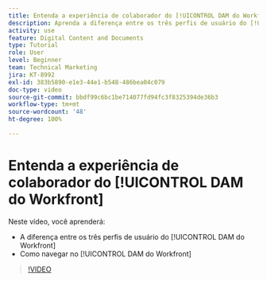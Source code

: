 ```yaml
---
title: Entenda a experiência de colaborador do [!UICONTROL DAM do Workfront]
description: Aprenda a diferença entre os três perfis de usuário do [!UICONTROL DAM do Workfront] e como navegar no [!UICONTROL DAM do Workfront].
activity: use
feature: Digital Content and Documents
type: Tutorial
role: User
level: Beginner
team: Technical Marketing
jira: KT-8992
exl-id: 383b5890-e1e3-44e1-b548-486bea04c079
doc-type: video
source-git-commit: bbdf99c6bc1be714077fd94fc3f8325394de36b3
workflow-type: tm+mt
source-wordcount: '48'
ht-degree: 100%

---
```


# Entenda a experiência de colaborador do [!UICONTROL DAM do Workfront]

Neste vídeo, você aprenderá:

* A diferença entre os três perfis de usuário do [!UICONTROL DAM do Workfront]
* Como navegar no [!UICONTROL DAM do Workfront]

>[!VIDEO](https://video.tv.adobe.com/v/335252/?quality=12&learn=on&enablevpops=1)
